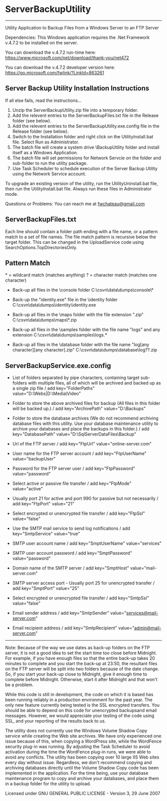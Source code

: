 
# ServerBackupUtility
  -------------------

Utility Application to Backup Files from a Windows Server to an FTP Server

Dependencies: This Windows application requires the .Net Framework v.4.7.2 to be installed on the server.

You can download the v.4.7.2 run-time here:
https://www.microsoft.com/net/download/thank-you/net472

You can download the v.4.7.2 developer version here:
https://go.microsoft.com/fwlink/?LinkId=863261


Server Backup Utility Installation Instructions
-----------------------------------------------
If all else fails, read the instructions...

1) Unzip the ServerBackupUtility.zip file into a temporary folder.
2) Add the relevent entries to the ServerBackupFiles.txt file in the Release folder (see below).
3) Add the relevent entries to the ServerBackupUtility.exe.config file in the Release folder (see below).
4) Switch to the Installation folder and right click on the UtilityInstall.bat file. Select Run as Administrator.
5) The batch file will create a system drive \BackupUtility folder and install itself as a Windows Application.
6) The batch file will set permissions for Network Servcie on the folder and sub-folder to run the utility package.
7) Use Task Scheduler to schedule execution of the Server Backup Utility using the Network Service account.


To upgrade an existing version of the utility, run the UtilityUninstall.bat file,
then run the UtilityInstall.bat file. Always run these files in Administrator mode.

Questions or Problems: You can reach me at fwchateau@gmail.com


ServerBackupFiles.txt
---------------------

Each line should contain a folder path ending with a file name, or a pattern match to a set of file names.
The file match pattern is recursive below the target folder. This can be changed in the UploadService code
using SearchOptions.TopDirectoriesOnly.

Pattern Match
---------------------
\* = wildcard match (matches anything)
? = character match (matches one character)

- Back-up all files in the \console folder
	C:\csvn\data\dumps\console\\*

- Back-up the "identity.exe" file in the \identity folder
	C:\csvn\data\dumps\identity\identity.exe

- Back-up all files in the \maps folder with the file extension ".zip"
	C:\csvn\data\dumps\maps\\*.zip

- Back-up all files in the \samples folder with the file name "logs" and any extension
	C:\csvn\data\dumps\samples\logs.*

- Back-up all files in the \database folder with the file name "log[any character][any character].zip"
	C:\csvn\data\dumps\database\log??.zip


ServerBackupService.exe.config
------------------------------

- List of folders separated by pipe characters, containing target sub-folders with multiple files,
  all of which will be archived and backed up as a single zip file
	/ add key="FolderPaths" value="D:\Webs|D:\Media\Video"

- Folder to store the above archived files for backup (All files in this folder will be backed up.)
	/ add key="ArchivePath" value="D:\Backups"
   
- Folder to store the database archives (We do not recommend archiving database files with this utility.
  Use your database maintenance utility to archive your databases and place the backups in this folder.)
	/ add key="DatabasePath" value="D:\SqlServerDataFiles\Backup"

- Url of the FTP server
	/ add key="FtpUrl" value="online-server.com"

- User name for the FTP server account
	/ add key="FtpUserName" value="backupUser"

- Password for the FTP server user
	/ add key="FtpPassword" value="password"

- Select active or passive file transfer
	/ add key="FtpMode" value="active"

- Usually port 21 for active and port 990 for passive but not necessarily
	/ add key="FtpPort" value="21"

- Select encrypted or unencrypted file transfer
	/ add key="FtpSsl" value="false"

- Use the SMTP mail service to send log notifications
	/ add key="SmtpService" value="true"

- SMTP user account name
	/ add key="SmptUserName" value="services"

- SMTP user account password
	/ add key="SmptPassword" value="password"

- Domain name of the SMTP server
	/ add key="SmptHost" value="mail-server.com"

- SMTP server access port - Usually port 25 for unencrypted transfer
	/ add key="SmptPort" value="25"

- Select encrypted or unencrypted file transfer
	/ add key="SmtpSsl" value="false"

- Email sender address
	/ add key="SmtpSender" value="services@mail-server.com"

- Email recipient address
	/ add key="SmtpRecipient" value="admin@mail-server.com"

-----------------------

Note: Because of the way we use dates as back-up folders on the FTP server, it is not a good idea to set the start time too close before Midnight. For example, if you have enough files so that the entire back-up takes 20 minutes to complete and you start the back-up at 23:50, the resultant files on the FTP server will be split into two folders because of the date change. So, if you start your back-up close to Midnight, give it enough time to complete before Midnight. Otherwise, start it after Midnight and that won't be a problem.

While this code is still in development, the code on which it is based has been running reliably in a production environment for the past year. The only new feature currently being tested is the SSL encrypted transfers. You should be able to depend on this code for unencrypted backupsand email messages. However, we would appreciate your testing of the code using SSL, and your reporting of the results back to us.

 The utility does not currently use the Windows Volume Shadow Copy service while creating the Web site archives. We have only experienced one issue because of this, when copying a WordPress site, while the WordFence security plug-in was running. By adjusting the Task Scheduler to avoid activation during the time the WordFence plug-in runs, we were able to avoid any conflicts. The utility has been copying over 10 large IIS Web sites every day without issue. Regardless, we don't recommend copying and archiving databases directly until the Volume Shadow Copy code has been implemented in the application. For the time being, use your database maintenance program to copy and archive your databases, and place them in a backup folder for the utility to upload.

Licensed under GNU GENERAL PUBLIC LICENSE - Version 3, 29 June 2007
